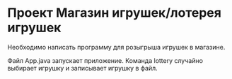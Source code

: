 # Проект Магазин игрушек/лотерея игрушек

Необходимо написать программу для розыгрыша игрушек в магазине.

Файл App.java запускает приложение. Команда lottery случайно выбирает игрушку и записывает игрушку в файл.
